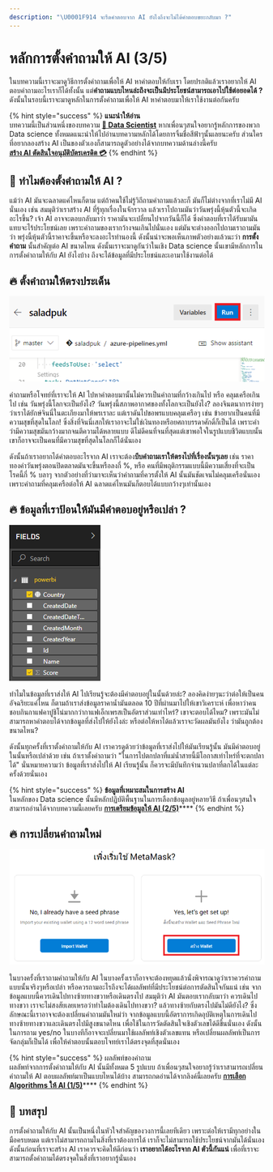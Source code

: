 ```yaml
---
description: "\U0001F914 จะรีดคำตอบจาก AI ยังไงถึงจะไม่ได้คำตอบขยะกลับมา ?"
---
```


# หลักการตั้งคำถามให้ AI \(3/5\)

ในบทความนี้เราจะมาดูวิธีการตั้งคำถามเพื่อให้ AI หาคำตอบให้กับเรา โดยปรกติแล้วเราอยากให้ AI ตอบคำถามอะไรเราก็ได้ทั้งนั้น แต่**คำถามแบบไหนล่ะถึงจะเป็นมีประโยชน์สามารถเอาไปใช้ต่อยอดได้ ?** ดังนั้นในรอบนี้เราจะมาดูหลักในการตั้งคำถามเพื่อให้ AI หาคำตอบมาให้เราใช้งานต่อกันครับ

{% hint style="success" %}
**แนะนำให้อ่าน**  
บทความนี้เป็นส่วนหนึ่งของบทความ [**👶 Data Scientist**](https://saladpuk.gitbook.io/learn/basic/data-scientist) หากเพื่อนๆสนใจอยากรู้หลักการของพวก Data science ทั้งหมดแนะนำให้ไปอ่านบทความหลักได้โดยการจิ้มชื่อสีฟ้าๆนั้นเลยนะครับ ส่วนใครที่อยากลองสร้าง AI เป็นของตัวเองก็สามารถดูตัวอย่างได้จากบทความด้านล่างนี้ครับ  
[**สร้าง AI ตัดสินใจอนุมัติบัตรเครดิต 💳**](https://saladpuk.gitbook.io/learn/cloud/machine-learning-studio/credit-risk)
{% endhint %}

## 🤔 ทำไมต้องตั้งคำถามให้ AI ?

แม้ว่า AI มันจะฉลาดแค่ไหนก็ตาม แต่ถ้าคนใช้ไม่รู้วิถีถามคำถามแล้วละก็ มันก็ไม่ต่างจากที่เราไม่มี AI นั่นเอง เช่น สมมุติว่าเราสร้าง AI ที่รู้ทุกเรื่องในจักรวาล แล้วเราไปถามมันว่าวันพรุ่งนี้หุ้นตัวนี้จะเกิดอะไรขึ้น? เจ้า AI อาจจะตอบกลับมาว่า ราคามันจะเปลี่ยนไปจากวันนี้ก็ได้ ซึ่งคำตอบที่เราได้รับมามันแทบจะไร้ประโยชน์เลย เพราะคำถามของเรากว้างจนเกินไปนั่นเอง แต่มันจะต่างออกไปถามเราถามมันว่า พรุ่งนี้หุ้นตัวนี้ราคาจะขึ้นหรือจะลงอะไรทำนองนี้ ดังนั้นน่าจะพอเห็นภาพตัวอย่างแล้วนะว่า **การตั้งคำถาม** นั้นสำคัญต่อ AI ขนาดไหน ดังนั้นเราจะมาดูกันว่าในเชิง Data science นั้นเขามีหลักการในการตั้งคำถามให้กับ AI ยังไงบ้าง ถึงจะได้ข้อมูลที่มีประโยชน์และเอามาใช้งานต่อได้

## 🔥 ตั้งคำถามให้ตรงประเด็น

![](../../.gitbook/assets/image%20%28701%29.png)

คำถามหรือโจทย์ที่เราจะให้ AI ไปหาคำตอบมานั้นไม่ควรเป็นคำถามที่กว้างเกินไป หรือ คลุมเครือเกินไป เช่น วันพรุ่งนี้โลกจะเป็นยังไง? วันพรุ่งนี้สภาพอากาศของทั้งโลกจะเป็นยังไง? ลองจินตนาการง่ายๆว่าเราได้ยักษ์จินนี่ในตะเกียงมาให้พรเราละ แต่เราดันไปขอพรแบบคลุมเครือๆ เช่น ข้าอยากเป็นคนที่มีความสุขที่สุดในโลก! ซึ่งสิ่งที่จินนี่เสกให้เราอาจะไม่ใช่เงินทองหรือยศถาบรรดาศักดิ์ก็เป็นได้ เพราะคำว่ามีความสุขมันกว้างมากจนตีความได้หลายแบบ ดีไม่ดีคนที่จนที่สุดแต่เขาพอใจในรูปแบบชีวิตแบบนั้น เขาก็อาจจะเป็นคนที่มีความสุขที่สุดในโลกก็ได้นั่นเอง

ดังนั้นถ้าเราอยากได้คำตอบอะไรจาก AI เราจะต้อง**บีบคำถามเราให้ตรงไปที่เรื่องนั้นๆเลย** เช่น ราคาทองคำวันพรุ่งตอนปิดตลาดมันจะขึ้นหรือลงกี่ %, หรือ คนที่มีพฤติกรรมแบบนี้มีความเสี่ยงที่จะเป็นโรคนี้กี่ % บลาๆ จากตัวอย่างที่ว่ามาจะเห็นว่าคำถามที่ควรตั้งให้ AI นั้นมันชัดเจนไม่คลุมเครือนั่นเอง เพราะคำถามที่คลุมเครือต่อให้ AI ฉลาดแค่ไหนมันก็ตอบได้แบบกว้างๆเท่านั้นเอง

## 🔥 ข้อมูลที่เราป้อนให้มันมีคำตอบอยู่หรือเปล่า ?

![](../../.gitbook/assets/image%20%28944%29.png)

ทำไมในข้อมูลที่เราส่งให้ AI ไปเรียนรู้จะต้องมีคำตอบอยู่ในนั้นด้วยล่ะ? ลองคิดง่ายๆนะว่าต่อให้เป็นคนอัจฉริยะแค่ไหน ก็ตามถ้าเราส่งข้อมูลราคาน้ำมันตลอด 10 ปีที่ผ่านมาไปให้เขาวิเคราะห์ เพื่อหาว่าคนชอบกินกาแฟคาปูชิโน่มากกว่ากาแฟเอ็กเพรสเป็นอัตราส่วนเท่าไหร่? เขาจะตอบได้ไหม? เพราะมันไม่สามารถหาคำตอบได้จากข้อมูลที่ส่งไปให้ยังไงล่ะ หรือต่อให้หาได้แล้วเราจะวัดผลมันยังไง ว่ามันถูกต้องขนาดไหน?

ดังนั้นทุกครั้งที่เราตั้งคำถามให้กับ AI เราควรดูด้วยว่าข้อมูลที่เราส่งไปให้มันเรียนรู้นั้น มันมีคำตอบอยู่ในนั้นหรือเปล่าด้วย เช่น ถ้าเราตั้งคำถามว่า "ในการไปตกปลาที่แม่น้ำสายนี้มีโอกาสเท่าไหร่ที่จะตกปลาได้" นั่นหมายความว่า ข้อมูลที่เราส่งไปให้ AI เรียนรู้นั้น ก็ควรจะมีบันทึกจำนวนปลาที่ตกได้ในแต่ละครั้งด้วยนั่นเอง

{% hint style="success" %}
**ข้อมูลที่เหมาะสมในการสร้าง AI**  
ในหลักของ Data science นั้นมีหลักปฏิบัติพื้นฐานในการเลือกข้อมูลอยู่หลายวิธี ถ้าเพื่อนๆสนใจสามารถอ่านได้จากบทความนี้เลยครับ [**การเตรียมข้อมูลให้ AI \(2/5\)**](https://saladpuk.gitbook.io/learn/basic/data-scientist/data-ready)\*\*\*\*
{% endhint %}

## 🔥 การเปลี่ยนคำถามใหม่

![](../../.gitbook/assets/image%20%28514%29.png)

ในบางครั้งที่เราถามคำถามให้กับ AI ในบางครั้งเราก็อาจจะต้องหยุดแล้วนั่งพิจารณาดูว่าเราควรคำถามแบบนั้นจริงๆหรือเปล่า หรือควรถามอะไรถึงจะได้ผลลัพท์ที่มีประโยชน์ต่อการตัดสินใจกันแน่ เช่น จากข้อมูลแบบนี้ควรเดินไปทางซ้ายทางขวาหรือเดินตรงไป สมมุติว่า AI มันตอบเรากลับมาว่า ควรเดินไปทางขวา เราจะไม่สงสัยเลยเหรอว่าทำไมต้องเดินไปทางขวา? แล้วทางซ้ายกับตรงไปมันไม่ดียังไง? ซึ่งลักษณะนี้เราอาจจะต้องเปลี่ยนคำถามมันใหม่ว่า จากข้อมูลแบบนี้อัตราการเกิดอุบัติเหตุในการเดินไปทางซ้ายทางขวาและเดินตรงไปมีสูงขนาดไหน เพื่อใช้ในการวัดตัดสินใจเชิงตัวเลขได้ดีขึ้นนั่นเอง ดังนั้นในการถาม yes/no ในบางทีก็อาจจะเปลี่ยนมาใช้ผลลัพท์เชิงตัวเลขแทน หรือเปลี่ยนผลลัพท์เป็นการจัดกลุ่มก็เป็นได้ เพื่อให้คำตอบนั้นตอบโจทย์เราได้ตรงจุดที่สุดนั่นเอง

{% hint style="success" %}
ผลลัพท์ของคำถาม  
ผลลัพท์จากการตั้งคำถามให้กับ AI นั้นมีทั้งหมด 5 รูปแบบ ถ้าเพื่อนๆสนใจอยากรู้ว่าเราสามารถเปลี่ยนคำถามให้ AI ตอบผลลัพท์มาเป็นแบบไหนได้บ้าง สามารถกดอ่านได้จากลิงค์นี้เลยครับ [**การเลือก Algorithms ให้ AI \(1/5\)**](https://saladpuk.gitbook.io/learn/basic/data-scientist/algorithms-category)\*\*\*\*
{% endhint %}

## 🎯 บทสรุป

การตั้งคำถามให้กับ AI นั้นเป็นหนึ่งในหัวใจสำคัญของวงการนี้เลยทีเดียว เพราะต่อให้เรามีทุกอย่างในมือครบหมด แต่เราไม่สามารถถามในสิ่งที่เราต้องการได้ เราก็จะไม่สามารถใช้ประโยชน์จากมันได้นั่นเอง ดังนั้นก่อนที่เราจะสร้าง AI เราควรจะคิดให้ดีก่อนว่า **เราอยากได้อะไรจาก AI ตัวนี้กันแน่** เพื่อที่เราจะสามารถตั้งคำถามได้ตรงจุดในสิ่งที่เราอยากรู้นั่นเอง

